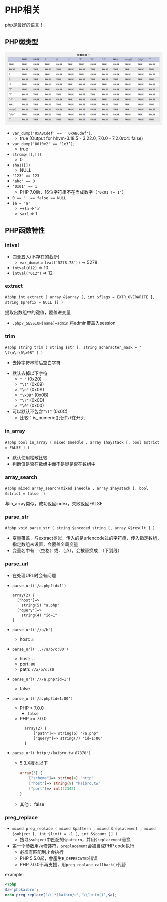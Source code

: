 # PHP相关

php是最好的语言！

## PHP弱类型
![](../statics/php_equiv.png)

* `var_dump('0xABCdef' == ' 0xABCdef');`
    * true (Output for hhvm-3.18.5 - 3.22.0, 7.0.0 - 7.2.0rc4: false)
* `var_dump('0010e2' == '1e3’);`
    * true
* `strcmp([],[])`
    * 0
* `sha1([])`
    * NULL
* `'123' == 123`
* `'abc' == 0`
* `'0x01' == 1`
    * PHP 7.0后，16位字符串不在当成数字（`'0x01 != 1'`）
* `0 == '' == false == NULL`
* `$a = 'a'`
    * `++$a` =>`'b'`
    * `$a+1` => 1

## PHP函数特性
### intval
* 四舍五入(不存在的截断)
    * `var_dump(intval('5278.78'))` => 5278
* `intval(012)` => 10
* `intval("012")` => 12

### extract
`#!php int extract ( array &$array [, int $flags = EXTR_OVERWRITE [, string $prefix = NULL ]] )`

提取出数组中的键值，覆盖进变量

* `.php?_SESSION[name]=admin` 将admin覆盖入session

### trim
`#!php string trim ( string $str [, string $character_mask = " \t\n\r\0\x0B" ] )`

* 去掉字符串前后空白字符
- 默认去掉以下字符
    - `" "` (0x20)
    - `"\t"` (0x09)
    - `"\n"` (0x0A)
    - `"\x0B"` (0x0B)
    - `"\r"` (0x0D)
    - `"\0"` (0x00)
- 可以默认不包含`"\f"` (0x0C)
    - 比较：is_numeric()允许`\f`在开头

### in_array
`#!php bool in_array ( mixed $needle , array $haystack [, bool $strict = FALSE ] )`

- 默认使用松散比较
- 判断值是否在数组中而不是键是否在数组中

### array_search
`#!php mixed array_search(mixed $needle , array $haystack [, bool $strict = false ])`

与in_array类似，成功返回index，失败返回FALSE

### parse_str
`#!php void parse_str ( string $encoded_string [, array &$result ] )`

* 变量覆盖，与extract类似，传入的是urlencode过的字符串，传入指定数组，指定数组未设置，会覆盖全局变量
* 变量名中有` `（空格）或`.`（点），会被替换成`_`（下划线）


### parse_url

- 在处理URL时会有问题
- `parse_url('/a.php?id=1')`
    
    ```
    array(2) {
      ["host"]=>
        string(5) "a.php"
      ["query"]=>
        string(4) "id=1"
    }
    ```
- `parse_url('//a/b')`
    - host: `a`
- `parse_url('..//a/b/c:80')`
    - host: `..`
    - port: `80`
    - path: `//a/b/c:80`
- `parse_url('///a.php?id=1')`
    - false

- `parse_url('/a.php?id=1:80')`
     - PHP < 7.0.0
         - `false`
     - PHP >= 7.0.0
       ```
         array(2) { 
             ["path"]=> string(6) "/a.php" 
             ["query"]=> string(7) "id=1:80" 
         }
       ```

- `parse_url('http://kaibro.tw:87878')`
    - 5.3.X版本以下
        ```php
        array(3) { 
            ["scheme"]=> string(4) "http" 
            ["host"]=> string(9) "kaibro.tw" 
            ["port"]=> int(22342) 
        }
        ```
    - 其他： false


### preg_replace

- `mixed preg_replace ( mixed $pattern , mixed $replacement , mixed $subject [, int $limit = -1 [, int &$count ]] )`
    - 搜寻`$subject`中匹配的`$pattern`，并用`$replacement`替换
- 第一个参数用`/e`修饰符，`$replacement`会被当成PHP code执行
    - 必须有匹配到才会执行
    - PHP 5.5.0起，會產生`E_DEPRECATED`错误
    - PHP 7.0.0不再支援，用`preg_replace_callback()`代替

example:

``` php
<?php
$a='phpkaibro';
echo preg_replace('/(.*)kaibro/e','\\1info()',$a);
```
